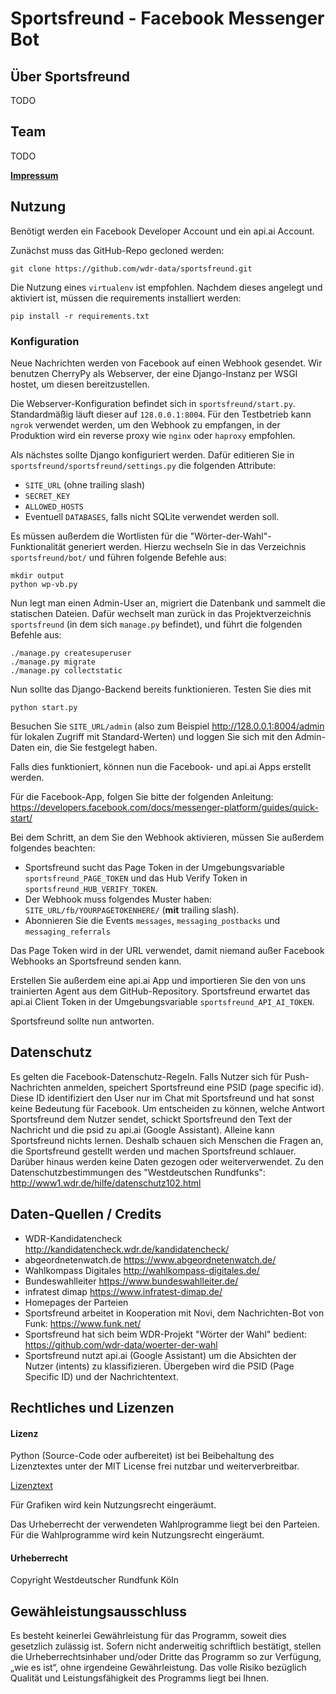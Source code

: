 # Sportsfreund - Facebook Messenger Bot 

## Über Sportsfreund
TODO

## Team 
TODO

[**Impressum**](http://www1.wdr.de/impressum/index.html)

## Nutzung
Benötigt werden ein Facebook Developer Account und ein api.ai Account.

Zunächst muss das GitHub-Repo gecloned werden:

```
git clone https://github.com/wdr-data/sportsfreund.git
```

Die Nutzung eines `virtualenv` ist empfohlen. Nachdem dieses angelegt und aktiviert ist, müssen die requirements installiert werden:

```
pip install -r requirements.txt
```

### Konfiguration
Neue Nachrichten werden von Facebook auf einen Webhook gesendet. Wir benutzen CherryPy als Webserver, der eine Django-Instanz per WSGI hostet, um diesen bereitzustellen. 

Die Webserver-Konfiguration befindet sich in `sportsfreund/start.py`. Standardmäßig läuft dieser auf `128.0.0.1:8004`. Für den Testbetrieb kann `ngrok` verwendet werden, um den Webhook zu empfangen, in der Produktion wird ein reverse proxy wie `nginx` oder `haproxy` empfohlen.

Als nächstes sollte Django konfiguriert werden. Dafür editieren Sie in `sportsfreund/sportsfreund/settings.py` die folgenden Attribute:
- `SITE_URL` (ohne trailing slash)
- `SECRET_KEY`
- `ALLOWED_HOSTS`
- Eventuell `DATABASES`, falls nicht SQLite verwendet werden soll.

Es müssen außerdem die Wortlisten für die "Wörter-der-Wahl"-Funktionalität generiert werden. Hierzu wechseln Sie in das Verzeichnis `sportsfreund/bot/` und führen folgende Befehle aus:

```
mkdir output
python wp-vb.py
```

Nun legt man einen Admin-User an, migriert die Datenbank und sammelt die statischen Dateien. Dafür wechselt man zurück in das Projektverzeichnis `sportsfreund` (in dem sich `manage.py` befindet), und führt die folgenden Befehle aus:

```
./manage.py createsuperuser
./manage.py migrate
./manage.py collectstatic
```

Nun sollte das Django-Backend bereits funktionieren. Testen Sie dies mit
```
python start.py
```
Besuchen Sie `SITE_URL/admin` (also zum Beispiel http://128.0.0.1:8004/admin für lokalen Zugriff mit Standard-Werten) und loggen Sie sich mit den Admin-Daten ein, die Sie festgelegt haben. 

Falls dies funktioniert, können nun die Facebook- und api.ai Apps erstellt werden.

Für die Facebook-App, folgen Sie bitte der folgenden Anleitung: https://developers.facebook.com/docs/messenger-platform/guides/quick-start/

Bei dem Schritt, an dem Sie den Webhook aktivieren, müssen Sie außerdem folgendes beachten:

- Sportsfreund sucht das Page Token in der Umgebungsvariable `sportsfreund_PAGE_TOKEN` und das Hub Verify Token in `sportsfreund_HUB_VERIFY_TOKEN`.
- Der Webhook muss folgendes Muster haben: `SITE_URL/fb/YOURPAGETOKENHERE/` (**mit** trailing slash). 
- Abonnieren Sie die Events `messages`, `messaging_postbacks` und `messaging_referrals`
 
Das Page Token wird in der URL verwendet, damit niemand außer Facebook Webhooks an Sportsfreund senden kann.

Erstellen Sie außerdem eine api.ai App und importieren Sie den von uns trainierten Agent aus dem GitHub-Repository. Sportsfreund erwartet das api.ai Client Token in der Umgebungsvariable `sportsfreund_API_AI_TOKEN`.

Sportsfreund sollte nun antworten.

## Datenschutz 
Es gelten die Facebook-Datenschutz-Regeln. Falls Nutzer sich für Push-Nachrichten anmelden, speichert Sportsfreund eine PSID (page specific id). Diese ID identifiziert den User nur im Chat mit Sportsfreund und hat sonst keine Bedeutung für Facebook.
Um entscheiden zu können, welche Antwort Sportsfreund  dem Nutzer sendet, schickt Sportsfreund den Text der Nachricht und die psid zu api.ai (Google Assistant). 
Alleine kann Sportsfreund nichts lernen. Deshalb schauen sich Menschen die Fragen an, die Sportsfreund gestellt werden und machen Sportsfreund schlauer. 
Darüber hinaus werden keine Daten gezogen oder weiterverwendet.
Zu den Datenschutzbestimmungen des "Westdeutschen Rundfunks": http://www1.wdr.de/hilfe/datenschutz102.html

## Daten-Quellen / Credits 
- WDR-Kandidatencheck http://kandidatencheck.wdr.de/kandidatencheck/
- abgeordnetenwatch.de https://www.abgeordnetenwatch.de/
- Wahlkompass Digitales http://wahlkompass-digitales.de/
- Bundeswahlleiter https://www.bundeswahlleiter.de/
- infratest dimap https://www.infratest-dimap.de/
- Homepages der Parteien
- Sportsfreund arbeitet in Kooperation mit Novi, dem Nachrichten-Bot von Funk: https://www.funk.net/
- Sportsfreund hat sich beim WDR-Projekt "Wörter der Wahl" bedient: https://github.com/wdr-data/woerter-der-wahl
- Sportsfreund nutzt api.ai (Google Assistant) um die Absichten der Nutzer (intents) zu klassifizieren. Übergeben wird die PSID (Page Specific ID) und der Nachrichtentext.

## Rechtliches und Lizenzen 

#### Lizenz

Python (Source-Code oder aufbereitet) ist bei Beibehaltung des Lizenztextes unter der MIT License frei nutzbar und weiterverbreitbar.

[Lizenztext](LICENSE)

Für Grafiken wird kein Nutzungsrecht eingeräumt.

Das Urheberrecht der verwendeten Wahlprogramme liegt bei den Parteien. Für die Wahlprogramme wird kein Nutzungsrecht eingeräumt. 

#### Urheberrecht

Copyright Westdeutscher Rundfunk Köln


## Gewähleistungsausschluss 
Es besteht keinerlei Gewährleistung für das Programm, soweit dies gesetzlich zulässig ist. Sofern nicht anderweitig schriftlich bestätigt, stellen die Urheberrechtsinhaber und/oder Dritte das Programm so zur Verfügung, „wie es ist“, ohne irgendeine Gewährleistung. Das volle Risiko bezüglich Qualität und Leistungsfähigkeit des Programms liegt bei Ihnen.

